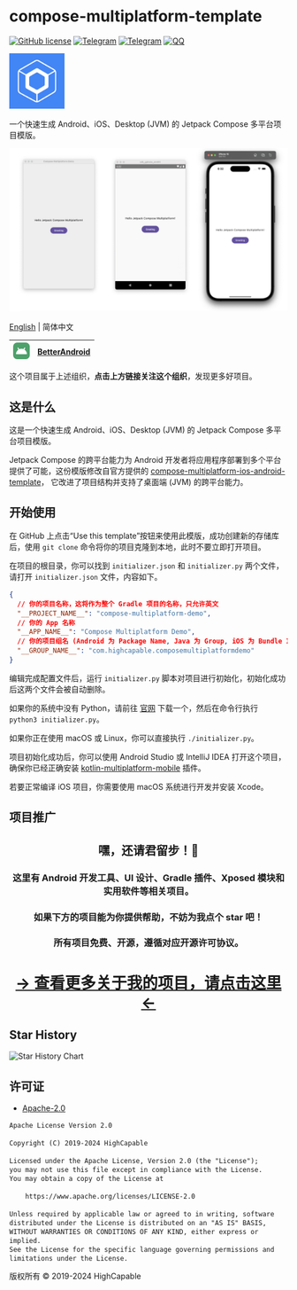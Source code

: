 # compose-multiplatform-template

[![GitHub license](https://img.shields.io/github/license/BetterAndroid/compose-multiplatform-template?color=blue)](https://github.com/BetterAndroid/compose-multiplatform-template/blob/main/LICENSE)
[![Telegram](https://img.shields.io/badge/discussion-Telegram-blue.svg?logo=telegram)](https://t.me/BetterAndroid)
[![Telegram](https://img.shields.io/badge/discussion%20dev-Telegram-blue.svg?logo=telegram)](https://t.me/HighCapable_Dev)
[![QQ](https://img.shields.io/badge/discussion%20dev-QQ-blue.svg?logo=tencent-qq&logoColor=red)](https://qm.qq.com/cgi-bin/qm/qr?k=Pnsc5RY6N2mBKFjOLPiYldbAbprAU3V7&jump_from=webapi&authKey=X5EsOVzLXt1dRunge8ryTxDRrh9/IiW1Pua75eDLh9RE3KXE+bwXIYF5cWri/9lf)

<img src="img-src/icon.png" width = "100" height = "100" alt="LOGO"/>

一个快速生成 Android、iOS、Desktop (JVM) 的 Jetpack Compose 多平台项目模版。

<img width="1767" alt="SHOT" src="img-src/shot.png">

[English](README.md) | 简体中文

| <img src="https://github.com/BetterAndroid/.github/blob/main/img-src/logo.png?raw=true" width = "30" height = "30" alt="LOGO"/> | [BetterAndroid](https://github.com/BetterAndroid) |
|---------------------------------------------------------------------------------------------------------------------------------|---------------------------------------------------|

这个项目属于上述组织，**点击上方链接关注这个组织**，发现更多好项目。

## 这是什么

这是一个快速生成 Android、iOS、Desktop (JVM) 的 Jetpack Compose 多平台项目模版。

Jetpack Compose 的跨平台能力为 Android 开发者将应用程序部署到多个平台提供了可能，这份模版修改自官方提供的 [compose-multiplatform-ios-android-template](https://github.com/JetBrains/compose-multiplatform-ios-android-template)，
它改进了项目结构并支持了桌面端 (JVM) 的跨平台能力。

## 开始使用

在 GitHub 上点击“Use this template”按钮来使用此模版，成功创建新的存储库后，使用 `git clone` 命令将你的项目克隆到本地，此时不要立即打开项目。

在项目的根目录，你可以找到 `initializer.json` 和 `initializer.py` 两个文件，请打开 `initializer.json` 文件，内容如下。

```json
{
  // 你的项目名称，这将作为整个 Gradle 项目的名称，只允许英文
  "__PROJECT_NAME__": "compose-multiplatform-demo",
  // 你的 App 名称
  "__APP_NAME__": "Compose Multiplatform Demo",
  // 你的项目组名 (Android 为 Package Name, Java 为 Group, iOS 为 Bundle ID)
  "__GROUP_NAME__": "com.highcapable.composemultiplatformdemo"
}
```

编辑完成配置文件后，运行 `initializer.py` 脚本对项目进行初始化，初始化成功后这两个文件会被自动删除。

如果你的系统中没有 Python，请前往 [官网](https://www.python.org/) 下载一个，然后在命令行执行 `python3 initializer.py`。

如果你正在使用 macOS 或 Linux，你可以直接执行 `./initializer.py`。

项目初始化成功后，你可以使用 Android Studio 或 IntelliJ IDEA 打开这个项目，确保你已经正确安装 [kotlin-multiplatform-mobile](https://plugins.jetbrains.com/plugin/14936-kotlin-multiplatform-mobile) 插件。

若要正常编译 iOS 项目，你需要使用 macOS 系统进行开发并安装 Xcode。

## 项目推广

<!--suppress HtmlDeprecatedAttribute -->
<div align="center">
    <h2>嘿，还请君留步！👋</h2>
    <h3>这里有 Android 开发工具、UI 设计、Gradle 插件、Xposed 模块和实用软件等相关项目。</h3>
    <h3>如果下方的项目能为你提供帮助，不妨为我点个 star 吧！</h3>
    <h3>所有项目免费、开源，遵循对应开源许可协议。</h3>
    <h1><a href="https://github.com/fankes/fankes/blob/main/project-promote/README-zh-CN.md">→ 查看更多关于我的项目，请点击这里 ←</a></h1>
</div>

## Star History

![Star History Chart](https://api.star-history.com/svg?repos=BetterAndroid/compose-multiplatform-template&type=Date)

## 许可证

- [Apache-2.0](https://www.apache.org/licenses/LICENSE-2.0)

```
Apache License Version 2.0

Copyright (C) 2019-2024 HighCapable

Licensed under the Apache License, Version 2.0 (the "License");
you may not use this file except in compliance with the License.
You may obtain a copy of the License at

    https://www.apache.org/licenses/LICENSE-2.0

Unless required by applicable law or agreed to in writing, software
distributed under the License is distributed on an "AS IS" BASIS,
WITHOUT WARRANTIES OR CONDITIONS OF ANY KIND, either express or implied.
See the License for the specific language governing permissions and
limitations under the License.
```

版权所有 © 2019-2024 HighCapable